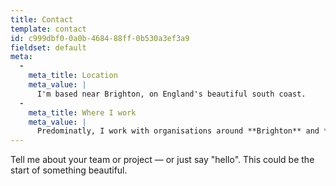 ```yaml
---
title: Contact
template: contact
id: c999dbf0-0a0b-4684-88ff-0b530a3ef3a9
fieldset: default
meta:
  -
    meta_title: Location
    meta_value: |
      I'm based near Brighton, on England's beautiful south coast.
  -
    meta_title: Where I work
    meta_value: |
      Predominatly, I work with organisations around **Brighton** and **London**. But I welcome enquires from anywhere in the world. 
---
```

Tell me about your team or project — or just say "hello". This could be the start of something beautiful.